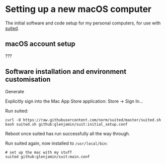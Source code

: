 Setting up a new macOS computer
===============================

The initial software and code setup for my personal computers,
for use with [suited](https://github.com/norm/suited).

## macOS account setup

???

## Software installation and environment customisation

Generate

Explicitly sign into the Mac App Store application: Store → Sign In…

Run suited:

```
curl -O https://raw.githubusercontent.com/norm/suited/master/suited.sh
bash suited.sh github:glenjamin/suit:initial_setup.conf
```

Reboot once suited has run successfully all the way through.


Run suited again, now installed to `/usr/local/bin`:

```
# set up the mac with my stuff
suited github:glenjamin/suit:main.conf
```
